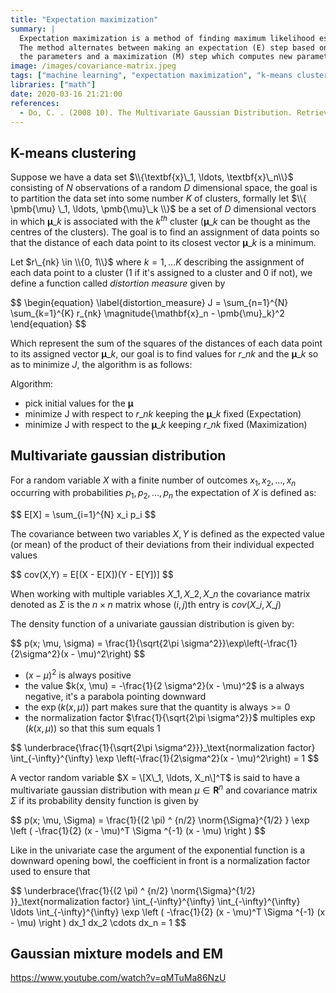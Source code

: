 ```yaml
---
title: "Expectation maximization"
summary: |
  Expectation maximization is a method of finding maximum likelihood estimates of parameters of a model.
  The method alternates between making an expectation (E) step based on the current estimate of
  the parameters and a maximization (M) step which computes new parameters.
image: /images/covariance-matrix.jpeg
tags: ["machine learning", "expectation maximization", "k-means clustering", "gaussian distribution", "multivariate gaussian distribution"]
libraries: ["math"]
date: 2020-03-16 21:21:00
references:
  - Do, C. . (2008 10). The Multivariate Gaussian Distribution. Retrieved March 20, 2020, from http://cs229.stanford.edu/section/gaussians.pdf
---
```


## K-means clustering

Suppose we have a data set $\\{\textbf{x}\_1, \ldots, \textbf{x}\_n\\}$ consisting of $N$ observations of a random $D$ dimensional space, the goal
is to partition the data set into some number $K$ of clusters, formally let $\\{ \pmb{\mu} \_1, \ldots, \pmb{\mu}\_k \\}$ be a set of $D$ dimensional vectors in which
$\pmb{\mu}\_k$ is associated with the $k^{th}$ cluster ($\pmb{\mu}\_k$ can be thought as the centres of the clusters). The goal is to find
an assignment of data points so that the distance of each data point to its closest vector $\pmb{\mu}\_k$ is a minimum.

Let $r\_{nk} \in \\{0, 1\\}$ where $k = 1, \ldots K$ describing the assignment of each data point to a cluster (1 if it's assigned to a cluster and
0 if not), we define a function called *distortion measure* given by

<div>$$
\begin{equation} \label{distortion_measure}
J = \sum_{n=1}^{N} \sum_{k=1}^{K} r_{nk} \magnitude{\mathbf{x}_n - \pmb{\mu}_k}^2
\end{equation}
$$</div>

Which represent the sum of the squares of the distances of each data point to its assigned vector $\pmb{\mu}\_k$, our goal is to find values
for $r\_{nk}$ and the $\pmb{\mu}\_k$ so as to minimize $J$, the algorithm is as follows:

Algorithm:

- pick initial values for the $\pmb{\mu}$
- minimize J with respect to $r\_{nk}$ keeping the $\pmb{\mu}\_k$ fixed (Expectation)
- minimize J with respect to the $\pmb{\mu}\_k$ keeping $r\_{nk}$ fixed (Maximization)

## Multivariate gaussian distribution

For a random variable $X$ with a finite number of outcomes $x_1, x_2, \ldots, x_n$ occurring with probabilities $p_1, p_2, \ldots, p_n$ the expectation of $X$ is defined as:

<div>$$
E[X] = \sum_{i=1}^{N} x_i p_i
$$</div>

The covariance between two variables $X, Y$ is defined as the expected value (or mean) of the product of their deviations from their individual expected values

<div>$$
cov(X,Y) = E[(X - E[X])(Y - E[Y])]
$$</div>

When working with multiple variables $X\_1, X\_2, X\_n$ the covariance matrix denoted as $\Sigma$ is the $n \times n$ matrix whose $(i, j)$th entry is $cov(X\_i, X\_j)$

The density function of a univariate gaussian distribution is given by:

<div>$$
p(x; \mu, \sigma) = \frac{1}{\sqrt{2\pi \sigma^2}}\exp\left(-\frac{1}{2\sigma^2}(x - \mu)^2\right)
$$</div>

- $(x - \mu)^2$ is always positive
- the value $k(x, \mu) = -\frac{1}{2 \sigma^2}(x - \mu)^2$ is a always negative, it's a parabola pointing downward
- the $\exp(k(x, \mu))$ part makes sure that the quantity is always >= 0
- the normalization factor $\frac{1}{\sqrt{2\pi \sigma^2}}$ multiples $\exp(k(x, \mu))$ so that this sum equals 1

<div>$$
\underbrace{\frac{1}{\sqrt{2\pi \sigma^2}}}_\text{normalization factor} \int_{-\infty}^{\infty} \exp \left(-\frac{1}{2\sigma^2}(x - \mu)^2\right) = 1
$$</div>

A vector random variable $X = \[X\_1, \ldots, X_n\]^T$ is said to have a multivariate gaussian distribution with mean $\mu \in \mathbf{R}^n$ and covariance matrix $\Sigma$
if its probability density function is given by

<div>$$
p(x; \mu, \Sigma) = \frac{1}{(2 \pi) ^ {n/2} \norm{\Sigma}^{1/2} } \exp \left ( -\frac{1}{2} (x - \mu)^T \Sigma ^{-1} (x - \mu) \right )
$$</div>

Like in the univariate case the argument of the exponential function is a downward opening bowl, the coefficient in front
is a normalization factor used to ensure that

<div>$$
\underbrace{\frac{1}{(2 \pi) ^ {n/2} \norm{\Sigma}^{1/2} }}_\text{normalization factor} \int_{-\infty}^{\infty} \int_{-\infty}^{\infty} \ldots \int_{-\infty}^{\infty}  \exp \left ( -\frac{1}{2} (x - \mu)^T \Sigma ^{-1} (x - \mu) \right ) dx_1 dx_2 \cdots dx_n = 1
$$</div>

## Gaussian mixture models and EM

https://www.youtube.com/watch?v=qMTuMa86NzU

